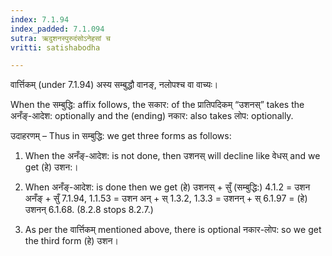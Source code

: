 ```yaml
---
index: 7.1.94
index_padded: 7.1.094
sutra: ऋदुशनस्पुरुदंसोऽनेहसां च
vritti: satishabodha

---
```

 वार्त्तिकम् (under 7.1.94) अस्य सम्बुद्धौ वानङ्, नलोपश्च वा वाच्यः। 


When the सम्बुद्धि: affix follows, the सकार: of the प्रातिपदिकम् “उशनस्” takes the अनँङ्-आदेश: optionally and the (ending) नकार: also takes लोप: optionally. 


उदाहरणम् – Thus in सम्बुद्धि: we get three forms as follows: 


1. When the अनँङ्-आदेश: is not done, then उशनस् will decline like वेधस् and we get (हे) उशन:। 


2. When अनँङ्-आदेश: is done then we get (हे) उशनस् + सुँ (सम्बुद्धि:) 4.1.2 = उशन अनँङ् + सुँ 7.1.94, 1.1.53 = उशन अन् + स् 1.3.2, 1.3.3 = उशनन् + स् 6.1.97 = (हे) उशनन् 6.1.68. (8.2.8 stops 8.2.7.) 


3. As per the वार्त्तिकम् mentioned above, there is optional नकार-लोप: so we get the third form (हे) उशन। 